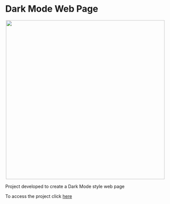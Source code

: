 # Dark Mode Web Page

<p align="center">
  <img src="dark_mode_logo.png" width="500">
</p>

<p>Project developed to create a Dark Mode style web page</p>
<p>To access the project click <a href='https://to-do-list-js-dusky.vercel.app/'>here</a> </p>
